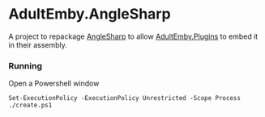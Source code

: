 # AdultEmby.AngleSharp

A project to repackage [AngleSharp](https://github.com/AngleSharp/AngleSharp) to allow [AdultEmby.Plugins](https://github.com/adultemby/AdultEmby.Plugins) to embed it in their assembly.

### Running

Open a Powershell window

```
Set-ExecutionPolicy -ExecutionPolicy Unrestricted -Scope Process
./create.ps1
```
